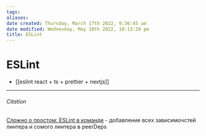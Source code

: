 ```yaml
---
tags: 
aliases: 
date created: Thursday, March 17th 2022, 9:36:45 am
date modified: Wednesday, May 18th 2022, 10:13:20 pm
title: ESLint
---
```


# ESLint

- [[eslint react + ts + prettier + nextjs]]

---

###### Citation

[Сложно о простом: ESLint в команде](https://habr.com/ru/post/322550/) - добавление всех зависимочстей линтера и сомого линтера в peerDeps
